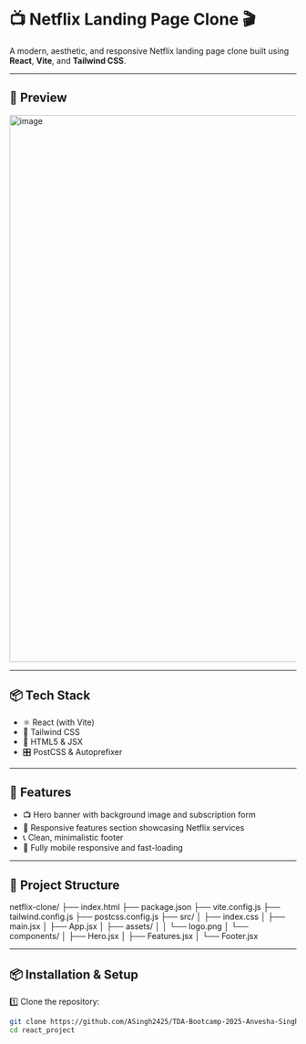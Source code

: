 # 📺 Netflix Landing Page Clone 🎬

A modern, aesthetic, and responsive Netflix landing page clone built using **React**, **Vite**, and **Tailwind CSS**.

---

## 📸 Preview

<img width="1886" height="960" alt="image" src="https://github.com/user-attachments/assets/375cb1dd-ecd3-46f1-ad01-4d23785c9e72" />


---

## 📦 Tech Stack

- ⚛️ React (with Vite)
- 🎨 Tailwind CSS
- 📄 HTML5 & JSX
- 🎛️ PostCSS & Autoprefixer

---

## 📝 Features

- 📺 Hero banner with background image and subscription form  
- 📱 Responsive features section showcasing Netflix services  
- 📞 Clean, minimalistic footer  
- 📱 Fully mobile responsive and fast-loading

---

## 📂 Project Structure
netflix-clone/
├── index.html
├── package.json
├── vite.config.js
├── tailwind.config.js
├── postcss.config.js
├── src/
│ ├── index.css
│ ├── main.jsx
│ ├── App.jsx
│ ├── assets/
│ │ └── logo.png
│ └── components/
│ ├── Hero.jsx
│ ├── Features.jsx
│ └── Footer.jsx


---

## 📦 Installation & Setup

1️⃣ Clone the repository:
```bash
git clone https://github.com/ASingh2425/TDA-Bootcamp-2025-Anvesha-Singh/Week4.git
cd react_project

